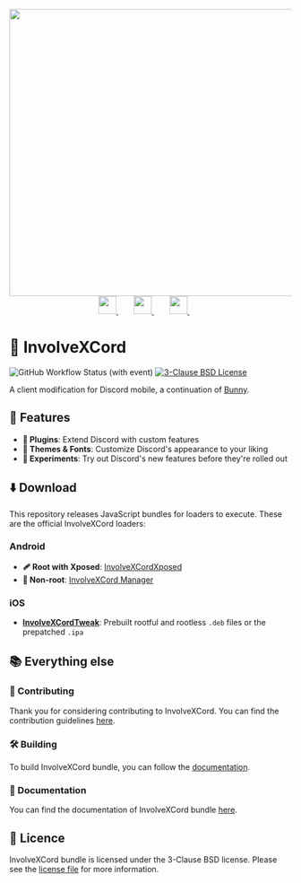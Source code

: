 <p align="center">
  <picture>
    <source
      width="512px"
      media="(prefers-color-scheme: dark)"
      srcset="assets/wordmark/wordmark+slogan-dark.svg"
    >
    <img
      width="512px"
      src="assets/wordmark/wordmark+slogan-light.svg"
    >
  </picture>
  <br>
  <a href="https://involvexcord.github.io/">
       <picture>
           <source height="32px" media="(prefers-color-scheme: dark)" srcset="assets/logo/logo-dark.svg" />
           <img height="32px" src="assets/logo/logo-light.svg" />
       </picture>
   </a>&nbsp;&nbsp;&nbsp;&nbsp;&nbsp;&nbsp;
   <a href="https://discord.com/invite/ddcQf3s2Uq">
       <picture>
           <source height="32px" media="(prefers-color-scheme: dark)" srcset="https://user-images.githubusercontent.com/13122796/178032563-d4e084b7-244e-4358-af50-26bde6dd4996.png" />
           <img height="32px" src="https://user-images.githubusercontent.com/13122796/178032563-d4e084b7-244e-4358-af50-26bde6dd4996.png" />
       </picture>
   </a>&nbsp;&nbsp;&nbsp;&nbsp;&nbsp;&nbsp;
   <a href="https://github.com/involvexcord">
       <picture>
           <source height="32px" media="(prefers-color-scheme: dark)" srcset="https://i.ibb.co/dMMmCrW/Git-Hub-Mark.png" />
           <img height="32px" src="https://i.ibb.co/9wV3HGF/Git-Hub-Mark-Light.png" />
       </picture>
   </a>&nbsp;&nbsp;&nbsp;&nbsp;&nbsp;&nbsp;

   </a>
</p>

# 👊 InvolveXCord

![GitHub Workflow Status (with event)](https://img.shields.io/github/actions/workflow/status/involvexcord/involvexcord-bundle/release.yml)
[![3-Clause BSD License](https://img.shields.io/badge/License-BSD%203--Clause-blue.svg)](https://opensource.org/licenses/BSD-3-Clause)

A client modification for Discord mobile, a continuation of [Bunny](https://github.com/pyoncord/Bunny).

## 💪 Features

- **🔌 Plugins**: Extend Discord with custom features
- **🎨 Themes & Fonts**: Customize Discord's appearance to your liking
- **🧪 Experiments**: Try out Discord's new features before they're rolled out

## ⬇️ Download

This repository releases JavaScript bundles for loaders to execute. These are the official InvolveXCord loaders:

### Android

- **🩹 Root with Xposed**: [InvolveXCordXposed](https://github.com/involvexcord/involvexcord-xposed/releases/latest)
- **📵 Non-root**: [InvolveXCord Manager](https://github.com/involvexcord/involvexcord-manager/releases/latest)

### iOS

- [**InvolveXCordTweak**](https://github.com/involvexcord/involvexcord-tweak): Prebuilt rootful and rootless `.deb` files or the prepatched `.ipa`

## 📚 Everything else

### 📙 Contributing

Thank you for considering contributing to InvolveXCord.
You can find the contribution guidelines [here](CONTRIBUTING.md).

### 🛠️ Building

To build InvolveXCord bundle, you can follow the [documentation](/docs).

### 📃 Documentation

You can find the documentation of InvolveXCord bundle [here](/docs).

## 📜 Licence

InvolveXCord bundle is licensed under the 3-Clause BSD license. Please see the [license file](LICENSE) for more information.
